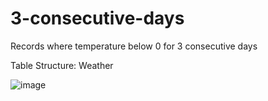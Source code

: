 # 3-consecutive-days
Records where temperature below 0 for 3 consecutive days

Table Structure: Weather

![image](https://user-images.githubusercontent.com/90609377/134899176-b4ee3e75-635b-4da2-b6a7-361c263d7ffa.png)

